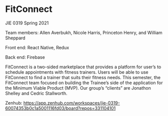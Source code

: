 # FitConnect
JIE 0319 Spring 2021

Team members: Allen Averbukh, Nicole Harris, Princeton Henry, and William Sheppard

Front end: React Native, Redux

Back end: Firebase

FitConnect is a two-sided marketplace that provides a platform for user’s to schedule appointments with fitness trainers. Users will be able to use FitConnect to find a trainer that suits their fitness needs. This semester, the FitConnect team focused on building the Trainee’s side of the application for the Minimum Viable Product (MVP). Our group’s “clients” are Jonathon Shelley and Cedric Stallworth. 

Zenhub: https://app.zenhub.com/workspaces/jie-0319-60074353b0c1a5001116fd03/board?repos=331104101
